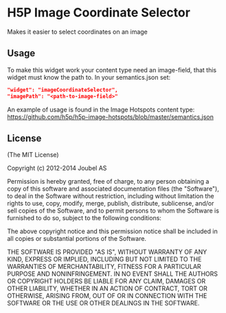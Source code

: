 H5P Image Coordinate Selector
==========

Makes it easier to select coordinates on an image

## Usage

To make this widget work your content type need an image-field, that this widget must know the path to.
In your semantics.json set:
```json
"widget": "imageCoordinateSelector",
"imagePath": "<path-to-image-field>"
```
An example of usage is found in the Image Hotspots content type: https://github.com/h5p/h5p-image-hotspots/blob/master/semantics.json

## License

(The MIT License)

Copyright (c) 2012-2014 Joubel AS

Permission is hereby granted, free of charge, to any person obtaining a copy of this software and associated documentation files (the "Software"), to deal in the Software without restriction, including without limitation the rights to use, copy, modify, merge, publish, distribute, sublicense, and/or sell copies of the Software, and to permit persons to whom the Software is furnished to do so, subject to the following conditions:

The above copyright notice and this permission notice shall be included in all copies or substantial portions of the Software.

THE SOFTWARE IS PROVIDED "AS IS", WITHOUT WARRANTY OF ANY KIND, EXPRESS OR IMPLIED, INCLUDING BUT NOT LIMITED TO THE WARRANTIES OF MERCHANTABILITY, FITNESS FOR A PARTICULAR PURPOSE AND NONINFRINGEMENT. IN NO EVENT SHALL THE AUTHORS OR COPYRIGHT HOLDERS BE LIABLE FOR ANY CLAIM, DAMAGES OR OTHER LIABILITY, WHETHER IN AN ACTION OF CONTRACT, TORT OR OTHERWISE, ARISING FROM, OUT OF OR IN CONNECTION WITH THE SOFTWARE OR THE USE OR OTHER DEALINGS IN THE SOFTWARE.
